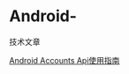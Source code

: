 # Android-

技术文章

<a href="http://kohoh1992.github.io/AndroidAccountsGuide/">Android Accounts Api使用指南</a>
